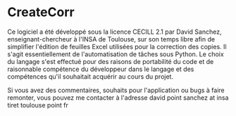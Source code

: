 # CreateCorr

Ce logiciel a été développé sous la licence CECILL 2.1
par David Sanchez, enseignant-chercheur à l'INSA de Toulouse, sur son temps
libre afin de simplifier l'édition de feuilles Excel utilisées pour la
correction des copies. Il s'agit essentiellement de l'automatisation de
tâches sous Python. Le choix du langage s'est effectué pour des raisons de
portabilité du code et de raisonnable compétence du développeur dans le
langage et des compétences qu'il souhaitait acquérir au cours du projet.

Si vous avez des commentaires, souhaits pour l'application ou bugs à faire
remonter, vous pouvez me contacter à l'adresse
david point sanchez at insa tiret toulouse point fr
